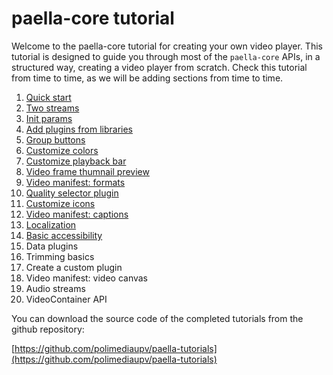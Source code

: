 # paella-core tutorial

Welcome to the paella-core tutorial for creating your own video player. This tutorial is designed to guide you through most of the `paella-core` APIs, in a structured way, creating a video player from scratch. Check this tutorial from time to time, as we will be adding sections from time to time.

1. [Quick start](quick_start.md)
2. [Two streams](two_streams.md)
3. [Init params](init_params.md)
4. [Add plugins from libraries](add_plugins.md)
5. [Group buttons](group_buttons.md)
6. [Customize colors](customize_colors.md)
7. [Customize playback bar](customize_playback_bar.md)
8. [Video frame thumnail preview](video_frames_preview.md)
9. [Video manifest: formats](video_formats.md)
10. [Quality selector plugin](quality_selector.md)
11. [Customize icons](customize_icons.md)
12. [Video manifest: captions](video_manifest_captions.md)
13. [Localization](localization.md)
14. [Basic accessibility](accessibility.md)
15. Data plugins
16. Trimming basics
17. Create a custom plugin
18. Video manifest: video canvas
19. Audio streams
20. VideoContainer API


You can download the source code of the completed tutorials from the github repository:

[https://github.com/polimediaupv/paella-tutorials](https://github.com/polimediaupv/paella-tutorials)

